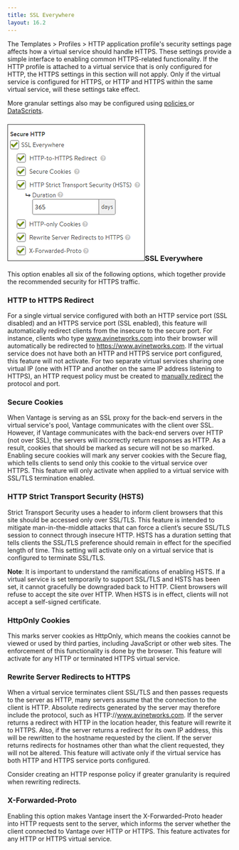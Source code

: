 ```yaml
---
title: SSL Everywhere
layout: 16.2
---
```

The Templates &gt; Profiles &gt; HTTP application profile's security settings page affects how a virtual service should handle HTTPS. These settings provide a simple interface to enabling common HTTPS-related functionality. If the HTTP profile is attached to a virtual service that is only configured for HTTP, the HTTPS settings in this section will not apply. Only if the virtual service is configured for HTTPS, or HTTP and HTTPS within the same virtual service, will these settings take effect.

More granular settings also may be configured using <a href="/docs/16.2/configuration-guide/applications/vs-policies/">policies </a>or <a href="/docs/16.2/datascript-guide/">DataScripts</a>.

### <a href="img/SSL-Everywhere1.png"><img class="size-full wp-image-7732 alignright" src="img/SSL-Everywhere1.png" alt="SSL Everywhere1" width="309" height="307"></a>SSL Everywhere

This option enables all six of the following options, which together provide the recommended security for HTTPS traffic.

### HTTP to HTTPS Redirect

For a single virtual service configured with both an HTTP service port (SSL disabled) and an HTTPS service port (SSL enabled), this feature will automatically redirect clients from the insecure to the secure port. For instance, clients who type www.avinetworks.com into their browser will automatically be redirected to https://www.avinetworks.com. If the virtual service does not have both an HTTP and HTTPS service port configured, this feature will not activate. For two separate virtual services sharing one virtual IP (one with HTTP and another on the same IP address listening to HTTPS), an HTTP request policy must be created to <a href="/docs/16.2/redirect-http-to-https">manually redirect</a> the protocol and port.

### Secure Cookies

When Vantage is serving as an SSL proxy for the back-end servers in the virtual service's pool, Vantage communicates with the client over SSL. However, if Vantage communicates with the back-end servers over HTTP (not over SSL), the servers will incorrectly return responses as HTTP. As a result, cookies that should be marked as secure will not be so marked. Enabling secure cookies will mark any server cookies with the Secure flag, which tells clients to send only this cookie to the virtual service over HTTPS. This feature will only activate when applied to a virtual service with SSL/TLS termination enabled.

### HTTP Strict Transport Security (HSTS)

Strict Transport Security uses a header to inform client browsers that this site should be accessed only over SSL/TLS. This feature is intended to mitigate man-in-the-middle attacks that can force a client’s secure SSL/TLS session to connect through insecure HTTP. HSTS has a duration setting that tells clients the SSL/TLS preference should remain in effect for the specified length of time. This setting will activate only on a virtual service that is configured to terminate SSL/TLS.

**Note**: It is important to understand the ramifications of enabling HSTS. If a virtual service is set temporarily to support SSL/TLS and HSTS has been set, it cannot gracefully be downgraded back to HTTP. Client browsers will refuse to accept the site over HTTP. When HSTS is in effect, clients will not accept a self-signed certificate.

### HttpOnly Cookies

This marks server cookies as HttpOnly, which means the cookies cannot be viewed or used by third parties, including JavaScript or other web sites. The enforcement of this functionality is done by the browser. This feature will activate for any HTTP or terminated HTTPS virtual service.

### Rewrite Server Redirects to HTTPS

When a virtual service terminates client SSL/TLS and then passes requests to the server as HTTP, many servers assume that the connection to the client is HTTP. Absolute redirects generated by the server may therefore include the protocol, such as HTTP://www.avinetworks.com. If the server returns a redirect with HTTP in the location header, this feature will rewrite it to HTTPS. Also, if the server returns a redirect for its own IP address, this will be rewritten to the hostname requested by the client. If the server returns redirects for hostnames other than what the client requested, they will not be altered. This feature will activate only if the virtual service has both HTTP and HTTPS service ports configured.

Consider creating an HTTP response policy if greater granularity is required when rewriting redirects.

### X-Forwarded-Proto

Enabling this option makes Vantage insert the X-Forwarded-Proto header into HTTP requests sent to the server, which informs the server whether the client connected to Vantage over HTTP or HTTPS. This feature activates for any HTTP or HTTPS virtual service.
